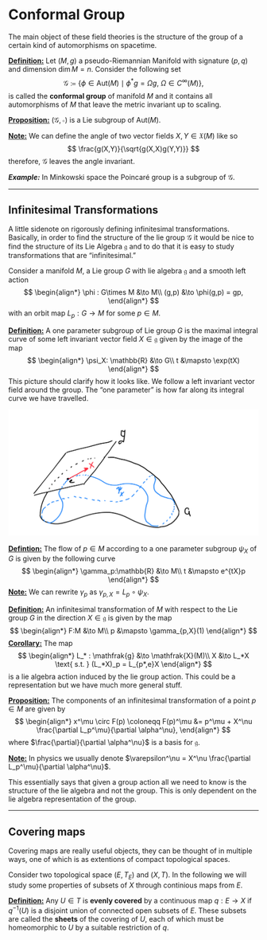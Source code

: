 # Conformal Group

The main object of these field theories is the structure of the group of a certain kind of automorphisms on spacetime.

**<u>Definition:</u>** Let $(M,g)$ a pseudo-Riemannian Manifold with signature $(p,q)$ and dimension $\dim M = n$. Consider the following set
$$
\mathcal{G} \coloneqq \{\phi \in \text{Aut}(M) \mid \phi^* g = \Omega g,\ \Omega \in C^\infty(M)\},
$$
is called the **conformal group** of manifold $M$ and it contains all automorphisms of $M$ that leave the metric invariant up to scaling. 

**<u>Proposition:</u>** $(\mathcal{G},\circ)$ is a Lie subgroup of $\text{Aut}(M)$. 

**<u>Note:</u>** We can define the angle of two vector fields $X,Y \in \mathfrak{X}(M)$ like so
$$
\frac{g(X,Y)}{\sqrt{g(X,X)g(Y,Y)}}
$$
therefore, $\mathcal{G}$ leaves the angle invariant.

***Example:*** In Minkowski space the Poincaré group is a subgroup of $\mathcal{G}$.

---



## Infinitesimal Transformations

A little sidenote on rigorously defining infinitesimal transformations. Basically, in order to find the structure of the lie group $\mathcal{G}$ it would be nice to find the structure of its Lie Algebra $\mathfrak{g}$ and to do that it is easy to study transformations that are “infinitesimal.”

Consider a manifold $M$, a Lie group $G$ with lie algebra $\mathfrak{g}$ and a smooth left action
$$
\begin{align*}
\phi : G\times M &\to M\\
(g,p) &\to \phi(g,p) = gp,
\end{align*}
$$
with an orbit map $L_p : G \to M$ for some $p\in M$.



**<u>Definition:</u>** A one parameter subgroup of Lie group $G$ is the maximal integral curve of some left invariant vector field $X \in \mathfrak{g}$ given by the image of the map
$$
\begin{align*}
\psi_X: \mathbb{R} &\to G\\
t &\mapsto \exp(tX)
\end{align*}
$$
This picture should clarify how it looks like. We follow a left invariant vector field around the group. The “one parameter” is how far along its integral curve we have travelled.

![oneparameter](Conformal_Group.assets/one-parameter-subgroup.png)



**<u>Defintion:</u>** The flow of $p \in M$ according to a one parameter subgroup $\psi_X$ of $G$ is given by the following curve
$$
\begin{align*}
\gamma_p:\mathbb{R} &\to M\\
t &\mapsto e^{tX}p
\end{align*}
$$
**<u>Note:</u>** We can rewrite $\gamma_p$ as $\gamma_{p,X} = L_p \circ \psi_X$.

**<u>Definition:</u>** An infinitesimal transformation of $M$ with respect to the Lie group $G$ in the direction $X\in \mathfrak{g}$ is given by the map
$$
\begin{align*}
F:M &\to M\\
p &\mapsto \gamma_{p,X}(1)
\end{align*}
$$
**<u>Corollary:</u>** The map 
$$
\begin{align*}
L_* : \mathfrak{g} &\to \mathfrak{X}(M)\\
X &\to L_*X \text{ s.t. } (L_*X)_p = L_{p*,e}X
\end{align*}
$$
is a lie algebra action induced by the lie group action. This could be a representation but we have much more general stuff.

**<u>Proposition:</u>** The components of an infinitesimal transformation of a point $p \in M$ are given by
$$
\begin{align*}
x^\mu \circ F(p) \coloneqq  F(p)^\mu &= p^\mu + X^\nu \frac{\partial L_p^\mu}{\partial \alpha^\nu},
\end{align*}
$$
where $\frac{\partial}{\partial \alpha^\nu}$ is a basis for $\mathfrak{g}$. 

**<u>Note:</u>** In physics we usually denote $\varepsilon^\nu = X^\nu \frac{\partial L_p^\mu}{\partial \alpha^\nu}$.



This essentially says that given a group action all we need to know is the structure of the lie algebra and not the group. This is only dependent on the lie algebra representation of the group.   

---



##  Covering maps

Covering maps are really useful objects, they can be thought of in multiple ways, one of which is as extentions of compact topological spaces. 

Consider two topological space $(E,T_E)$ and $(X,T)$. In the following we will study some properties of subsets of $X$ through continious maps from $E$.

**<u>Definition:</u>** Any $U \in T$ is **evenly covered** by a continuous map $q: E \to X$ if $q^{-1}(U)$ is a disjoint union of connected open subsets of $E$. These subsets are called the **sheets** of the covering of $U$, each of which must be homeomorphic to $U$ by a suitable restriction of $q$.



